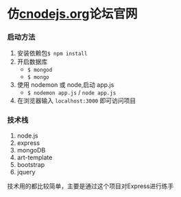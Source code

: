 # 仿[cnodejs.org](cnodejs.org)论坛官网

### 启动方法

1. 安装依赖包`$ npm install`
2. 开启数据库
   - `$ mongod`
   - `$ mongo`
3. 使用 nodemon 或 node,启动 app.js
   - `$ nodemon app.js` / `node app.js`
4. 在浏览器输入 `localhost:3000` 即可访问项目

### 技术栈

1. node.js
2. express
3. mongoDB
4. art-template
5. bootstrap
6. jquery

技术用的都比较简单，主要是通过这个项目对Express进行练手
